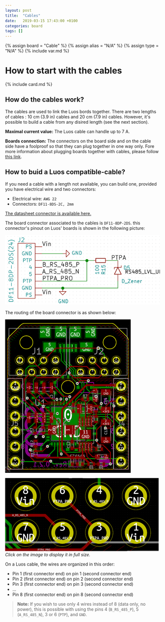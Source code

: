 ```yaml
---
layout: post
title:  "Cables"
date:   2019-03-15 17:43:00 +0100
categories: board
tags: []
---
```

{% assign board = "Cable" %}
{% assign alias = "N/A" %}
{% assign type = "N/A" %}
{% include var.md %}

# How to start with the cables
{% include card.md %}

## How do the cables work?

The cables are used to link the Luos bords together. There are two lengths of cables : 10 cm (3.9 in) cables and 20 cm (7.9 in) cables.
However, it's possible to build a cable from any disired length (see the next section).

**Maximal current value:** The Luos cable can handle up to 7 A.

**Boards connection:** The connectors on the board side and on the cable side have a foolproof so that they can plug together in one way only. Fore more information about plugging boards together with cables, please follow [this link](/electronic-use#plug).

## How to buid a Luos compatible-cable?

If you need a cable with a length not available, you can build one, provided you have electrical wire and two connectors:

- Electrical wire: `AWG 22`
- Connectors: `DF11-8DS-2C, 2mm`

[The datasheet connector is available here.](https://datasheet.octopart.com/DF11-8DS-2C-Hirose-datasheet-15540170.pdf)

The board connector associated to the cables is `DF11-8DP-2DS`. this connector's pinout on Luos' boards is shown in the following picture:

![Luos board connector pinout](/assets/img/pinout-board-connector.png)

The routing of the board connector is as shown below:

![Luos board connector routing](/assets/img/board-large-view.png)

[![Luos board connector routing](/assets/img/routing-board-connector-small.png)](/assets/img/routing-board-connector.png)
<br />*Click on the image to display it in full size.*

On a Luos cable, the wires are organized in this order:

- Pin 1 (first connector end) on pin 1 (second connector end)
- Pin 2 (first connector end) on pin 2 (second connector end)
- Pin 3 (first connector end) on pin 3 (second connector end)
- ...
- Pin 8 (first connector end) on pin 8 (second connector end)

> **Note:** If you wish to use only 4 wires instead of 8 (data only, no power), this is possible with using the pins 4 (`B_RS_485_P`), 5 (`A_RS_485_N`), 3 or 6 (`PTP`), and `GND`. 